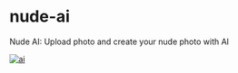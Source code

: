 # nude-ai
Nude AI: Upload photo and create your nude photo with AI

 [![ai](https://i.imgur.com/cAE8Pv1.gif)](https://undress-ai.biz/?utm_source=g0p)

